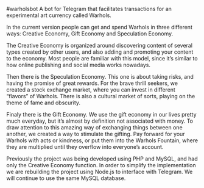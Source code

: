 #warholsbot A bot for Telegram that facilitates transactions for an experimental art currency called Warhols. 

In the current version people can get and spend Warhols in three different ways: Creative Economy, Gift Economy and Speculation Economy.


The Creative Economy is organized around discovering content of several types created by other users, and also adding and promoting your content to the economy. Most people are familiar with this model, since it’s similar to how online publishing and social media works nowadays.

Then there is the Speculation Economy. This one is about taking risks, and having the promise of great rewards. For the brave thrill seekers, we created a stock exchange market, where you can invest in different “flavors” of Warhols. There is also a cultural market of sorts, playing on the theme of fame and obscurity.

Finaly there is the Gift Economy. We use the gift economy in our lives pretty much everyday, but it’s almost by definition not associated with money. To draw attention to this amazing way of exchanging things between one another, we created a way to stimulate the gifting. Pay forward for your Warhols with acts or kindness, or put them into the Warhols Fountain, where they are multiplied until they overflow into everyone’s account.



Previously the project was being developed using PHP and MySQL, and had only the Creative Economy function. In order to simplify the implementation we are rebuilding the project using Node.js to interface with Telegram. We will continue to use the same MySQL database.

